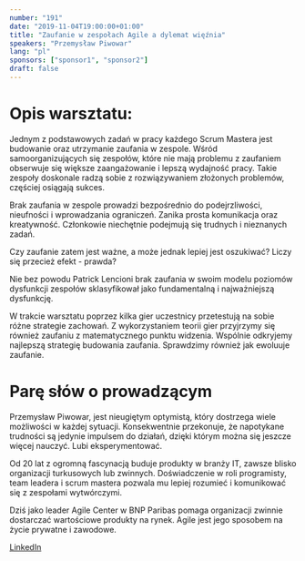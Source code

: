 ```yaml
---
number: "191"
date: "2019-11-04T19:00:00+01:00"
title: "Zaufanie w zespołach Agile a dylemat więźnia"
speakers: "Przemysław Piwowar"
lang: "pl"
sponsors: ["sponsor1", "sponsor2"]
draft: false
---
```


# Opis warsztatu:

Jednym z podstawowych zadań w pracy każdego Scrum Mastera jest budowanie oraz utrzymanie zaufania w zespole. Wśród samoorganizujących się zespołów, które nie mają problemu z zaufaniem obserwuje się większe zaangażowanie i lepszą wydajność pracy. Takie zespoły doskonale radzą sobie z rozwiązywaniem złożonych problemów, częściej osiągają sukces.

Brak zaufania w zespole prowadzi bezpośrednio do podejrzliwości, nieufności i wprowadzania ograniczeń. Zanika prosta komunikacja oraz kreatywność. Członkowie niechętnie podejmują się trudnych i nieznanych zadań.

Czy zaufanie zatem jest ważne, a może jednak lepiej jest oszukiwać? Liczy się przecież efekt - prawda?

Nie bez powodu Patrick Lencioni brak zaufania w swoim modelu poziomów dysfunkcji zespołów sklasyfikował jako fundamentalną i najważniejszą dysfunkcję.

W trakcie warsztatu poprzez kilka gier uczestnicy przetestują na sobie różne strategie zachowań. Z wykorzystaniem teorii gier przyjrzymy się również zaufaniu z matematycznego punktu widzenia.
Wspólnie odkryjemy najlepszą strategię budowania zaufania. Sprawdzimy również jak ewoluuje zaufanie.

# Parę słów o prowadzącym

Przemysław Piwowar,
jest nieugiętym optymistą, który dostrzega wiele możliwości w każdej sytuacji. Konsekwentnie przekonuje, że napotykane trudności są jedynie impulsem do działań, dzięki którym można się jeszcze więcej nauczyć. Lubi eksperymentować.

Od 20 lat z ogromną fascynacją buduje produkty w branży IT, zawsze blisko organizacji turkusowych lub zwinnych. Doświadczenie w roli programisty, team leadera i scrum mastera pozwala mu lepiej rozumieć i komunikować się z zespołami wytwórczymi.

Dziś jako leader Agile Center w BNP Paribas pomaga organizacji zwinnie dostarczać wartościowe produkty na rynek. Agile jest jego sposobem na życie prywatne i zawodowe.

[LinkedIn](https://www.linkedin.com/in/przemyslaw-piwowar/)
